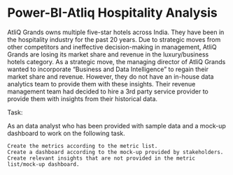 # Power-BI-Atliq Hospitality Analysis

AtliQ Grands owns multiple five-star hotels across India. They have been in the hospitality industry for the past 20 years. Due to strategic moves from other competitors and ineffective decision-making in management, AtliQ Grands are losing its market share and revenue in the luxury/business hotels category. As a strategic move, the managing director of AtliQ Grands wanted to incorporate “Business and Data Intelligence” to regain their market share and revenue. However, they do not have an in-house data analytics team to provide them with these insights.
Their revenue management team had decided to hire a 3rd party service provider to provide them with insights from their historical data.


Task:  

As an data analyst who has been provided with sample data and a mock-up dashboard to work on the following task. 
    
    Create the metrics according to the metric list.
    Create a dashboard according to the mock-up provided by stakeholders.
    Create relevant insights that are not provided in the metric list/mock-up dashboard.



